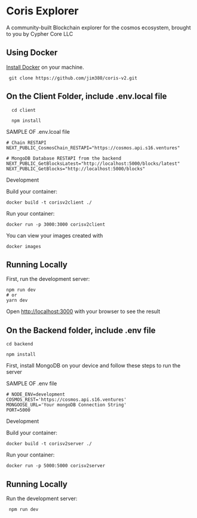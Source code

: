 # Coris Explorer

A community-built Blockchain explorer for the cosmos ecosystem, brought to you by Cypher Core LLC


## Using Docker
 [Install Docker](https://docs.docker.com/get-docker/)  on your machine.
   
   ``` 
    git clone https://github.com/jim380/coris-v2.git 
 
   ```
  ## On the Client Folder, include .env.local file
      cd client
      
      npm install
       
 
   SAMPLE OF .env.lcoal file
  ``` 
  # Chain RESTAPI
  NEXT_PUBLIC_CosmosChain_RESTAPI="https://cosmos.api.s16.ventures"

  # MongoDB Database RESTAPI from the backend
  NEXT_PUBLIC_GetBlocksLatest="http://localhost:5000/blocks/latest"
  NEXT_PUBLIC_GetBlocks="http://localhost:5000/blocks"
  ```
  Development
   
  Build your container: 
  ``` 
  docker build -t corisv2client ./ 
  ```
  
  Run your container: 
  ``` 
  docker run -p 3000:3000 corisv2client 
  ```
  
  You can view your images created with 
  ```
  docker images
  ```

## Running Locally

First, run the development server:
```
npm run dev
# or
yarn dev
```
Open [http://localhost:3000](http://localhost:3000) with your browser to see the result


## On the Backend folder, include .env file
  ```
  cd backend
  
  npm install
  
  ```
  First, install MongoDB on your device and follow these steps to run the server
  
  SAMPLE OF .env file
  ``` 
  # NODE_ENV=development
  COSMOS_REST='https://cosmos.api.s16.ventures'
  MONGOOSE_URL='Your mongoDB Connection String'
  PORT=5000
  ```
  
   Development
   
  Build your container: 
  ``` 
  docker build -t corisv2server ./ 
  ```
  
  Run your container: 
  ``` 
  docker run -p 5000:5000 corisv2server 
  ```
  
  ## Running Locally

   Run the development server:
   
   
     npm run dev

    
  
  
  
  
  
  
  
  
  
  
